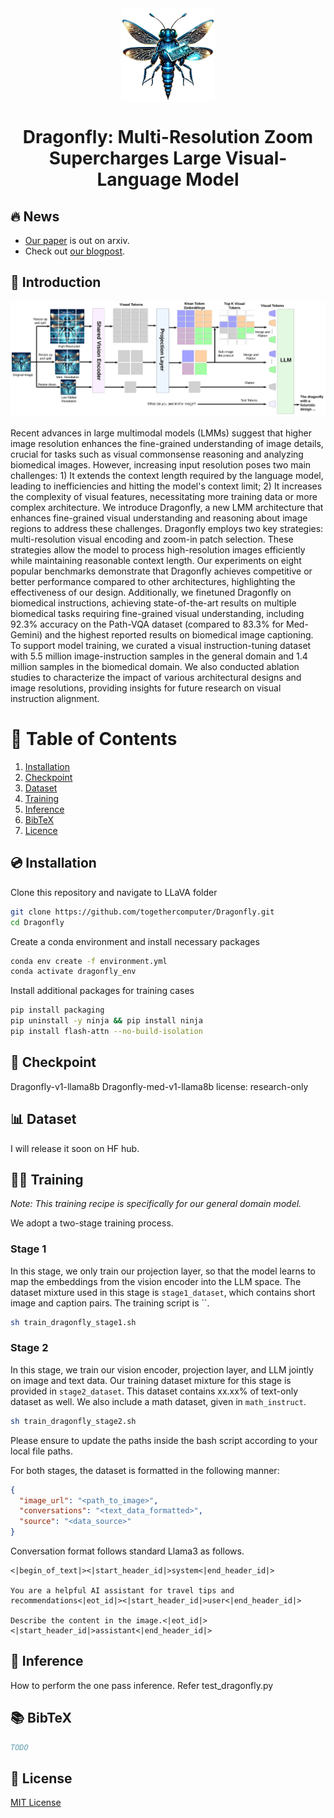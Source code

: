 <div align="center">
  <img src="assets/dragonfly_icon.png" alt="Dragonfly" style="width: 150px; display: block; margin-left: auto; margin-right: auto;" />
  <h1>Dragonfly: Multi-Resolution Zoom Supercharges Large Visual-Language Model</h1>
</div>

## 🔥 News
- [Our paper](todo) is out on arxiv.
- Check out [our blogpost](todo).


## 📖 Introduction

![Dragonfly framework](assets/model_overview.png)

Recent advances in large multimodal models (LMMs) suggest that higher image resolution enhances the fine-grained understanding of image details, crucial for tasks such as visual commonsense reasoning and analyzing biomedical images. However, increasing input resolution poses two main challenges: 1) It extends the context length required by the language model, leading to inefficiencies and hitting the model's context limit; 2) It increases the complexity of visual features, necessitating more training data or more complex architecture. We introduce Dragonfly, a new LMM architecture that enhances fine-grained visual understanding and reasoning about image regions to address these challenges. Dragonfly employs two key strategies: multi-resolution visual encoding and zoom-in patch selection. These strategies allow the model to process high-resolution images efficiently while maintaining reasonable context length. Our experiments on eight popular benchmarks demonstrate that Dragonfly achieves competitive or better performance compared to other architectures, highlighting the effectiveness of our design. Additionally, we finetuned Dragonfly on biomedical instructions, achieving state-of-the-art results on multiple biomedical tasks requiring fine-grained visual understanding, including 92.3% accuracy on the Path-VQA dataset (compared to 83.3% for Med-Gemini) and the highest reported results on biomedical image captioning. To support model training, we curated a visual instruction-tuning dataset with 5.5 million image-instruction samples in the general domain and 1.4 million samples in the biomedical domain. We also conducted ablation studies to characterize the impact of various architectural designs and image resolutions, providing insights for future research on visual instruction alignment.


# 📖 Table of Contents
1. [Installation](#installation)
2. [Checkpoint](#checkpoint)
3. [Dataset](#dataset)
4. [Training](#training)
5. [Inference](#inference)
6. [BibTeX](#bibtex)
7. [Licence](#license)


<a name="installation"/>

## 💿 Installation

Clone this repository and navigate to LLaVA folder
```bash
git clone https://github.com/togethercomputer/Dragonfly.git
cd Dragonfly
```

Create a conda environment and install necessary packages
```bash
conda env create -f environment.yml
conda activate dragonfly_env
```

Install additional packages for training cases
```bash
pip install packaging
pip uninstall -y ninja && pip install ninja
pip install flash-attn --no-build-isolation
```

<a name="checkpoint"/>

## 🏁 Checkpoint

Dragonfly-v1-llama8b
Dragonfly-med-v1-llama8b
license: research-only

<a name="dataset"/>

## 📊 Dataset

I will release it soon on HF hub. 

<a name="training"/>

## 🏋️‍♂️ Training

*Note: This training recipe is specifically for our general domain model.*

We adopt a two-stage training process.

### Stage 1
In this stage, we only train our projection layer, so that the model learns to map the embeddings from the vision encoder into the LLM space. The dataset mixture used in this stage is `stage1_dataset`, which contains short image and caption pairs. The training script is ``.

```bash
sh train_dragonfly_stage1.sh
```

### Stage 2
In this stage, we train our vision encoder, projection layer, and LLM jointly on image and text data. Our training dataset mixture for this stage is provided in `stage2_dataset`. This dataset contains xx.xx% of text-only dataset as well. We also include a math dataset, given in `math_instruct`. 

```bash
sh train_dragonfly_stage2.sh
```

Please ensure to update the paths inside the bash script according to your local file paths.

For both stages, the dataset is formatted in the following manner:

```json
{
  "image_url": "<path_to_image>",
  "conversations": "<text_data_formatted>",
  "source": "<data_source>"
}
```

Conversation format follows standard Llama3 as follows. 

```plaintext
<|begin_of_text|><|start_header_id|>system<|end_header_id|>

You are a helpful AI assistant for travel tips and recommendations<|eot_id|><|start_header_id|>user<|end_header_id|>

Describe the content in the image.<|eot_id|><|start_header_id|>assistant<|end_header_id|>
```

<a name="inference"/>

## 🧠 Inference
How to perform the one pass inference. Refer test_dragonfly.py


<a name="bibtex"/>

## 📚 BibTeX

```bibtex
TODO
```
<a name="license"/>

## 🪪 License

[MIT License](LICENSE)
